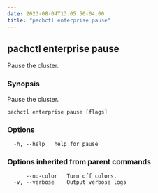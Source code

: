 ```yaml
---
date: 2023-08-04T13:05:50-04:00
title: "pachctl enterprise pause"
---
```


## pachctl enterprise pause

Pause the cluster.

### Synopsis

Pause the cluster.

```
pachctl enterprise pause [flags]
```

### Options

```
  -h, --help   help for pause
```

### Options inherited from parent commands

```
      --no-color   Turn off colors.
  -v, --verbose    Output verbose logs
```


